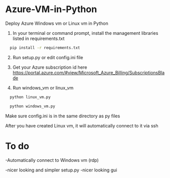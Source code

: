 
# Azure-VM-in-Python
Deploy Azure Windows vm or Linux vm in Python


1. In your terminal or command prompt, install the management libraries listed in requirements.txt


```bash
  pip install -r requirements.txt
```



2. Run setup.py or edit config.ini file

3. Get your Azure subscription id here https://portal.azure.com/#view/Microsoft_Azure_Billing/SubscriptionsBlade

4. Run windows_vm or linux_vm
```bash
  python linux_vm.py
```

```bash
  python windows_vm.py
```

Make sure config.ini is in the same directory as py files


After you have created Linux vm, it will automatically connect to it via ssh


# To do

-Automatically connect to Windows vm (rdp)

-nicer looking and simpler setup.py
-nicer looking gui
